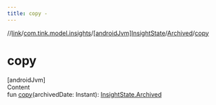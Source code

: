 ```yaml
---
title: copy -
---
```

//[link](../../../index.md)/[com.tink.model.insights](../../index.md)/[[androidJvm]InsightState](../index.md)/[Archived](index.md)/[copy](copy.md)



# copy  
[androidJvm]  
Content  
fun [copy](copy.md)(archivedDate: Instant): [InsightState.Archived](index.md)  



